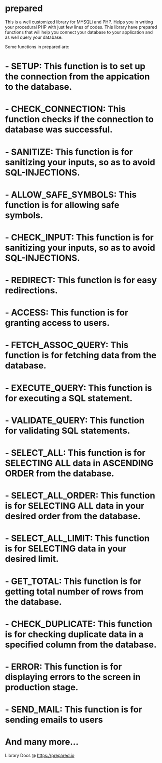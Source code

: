 # prepared
This is a well customized library for MYSQLi and PHP. Helps you in writing your procedural PHP with just few lines of codes. This library have prepared functions that will help you connect your database to your application and as well query your database.

Some functions in prepared are:
# - SETUP: This function is to set up the connection from the appication to the database.

# - CHECK_CONNECTION: This function checks if the connection to database was successful.

# - SANITIZE: This function is for sanitizing your inputs, so as to avoid SQL-INJECTIONS.

# - ALLOW_SAFE_SYMBOLS: This function is for allowing safe symbols.

# - CHECK_INPUT: This function is for sanitizing your inputs, so as to avoid SQL-INJECTIONS.

# - REDIRECT: This function is for easy redirections.

# - ACCESS: This function is for granting access to users.

# - FETCH_ASSOC_QUERY: This function is for fetching data from the database.

# - EXECUTE_QUERY: This function is for executing a SQL statement.

# - VALIDATE_QUERY: This function for validating SQL statements.

# - SELECT_ALL: This function is for SELECTING ALL data in ASCENDING ORDER from the database.

# - SELECT_ALL_ORDER: This function is for SELECTING ALL data in your desired order from the database.

# - SELECT_ALL_LIMIT: This function is for SELECTING data in your desired limit.

# - GET_TOTAL: This function is for getting total number of rows from the database.

# - CHECK_DUPLICATE: This function is for checking duplicate data in a specified column from the database.

# - ERROR: This function is for displaying errors to the screen in production stage.

# - SEND_MAIL: This function is for sending emails to users

# And many more...


Library Docs @ https://prepared.io
